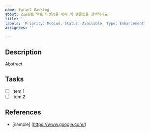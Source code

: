 ```yaml
---
name: Sprint Backlog
about: 스프린트 백로그 생성을 위해 이 템플릿을 선택하세요
title: ''
labels: 'Priority: Medium, Status: Available, Type: Enhancement'
assignees: ''

---
```


## Description

Abstract

## Tasks

- [ ] Item 1
- [ ] Item 2

## References

- [sample] (https://www.google.com/)
